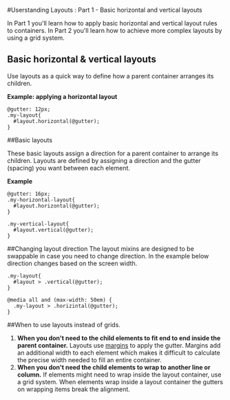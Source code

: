 #Userstanding Layouts : Part 1 - Basic horizontal and vertical layouts

In Part 1 you'll learn how to apply basic horizontal and vertical layout rules to containers. In Part 2 you'll learn how to achieve more complex layouts by using a grid system.  

## Basic horizontal & vertical layouts   

Use layouts as a quick way to define how a parent container arranges its children. 

**Example: applying a horizontal layout**

```
@gutter: 12px;
.my-layout{
  #layout.horizontal(@gutter);
}
```

##Basic layouts 

These basic layouts assign a direction for a parent container to arrange its children. Layouts are defined by assigning a direction and the gutter (spacing) you want between each element. 

**Example**  
```
@gutter: 16px;
.my-horizontal-layout{
  #layout.horizontal(@gutter);
}

.my-vertical-layout{
  #layout.vertical(@gutter);
}
```

##Changing layout direction 
The layout mixins are designed to be swappable in case you need to change direction. In the example below  direction changes based on the screen width.  

```
.my-layout{
  #layout > .vertical(@gutter);
}

@media all and (max-width: 50em) {
  .my-layout > .horizintal(@gutter);
}
```  

##When to use layouts instead of grids.
1. **When you don't need to the child elements to fit end to end inside the parent container.** Layouts use [margins](https://developer.mozilla.org/en-US/docs/Web/CSS/margin) to apply the gutter. Margins add an additional width to each element which makes it difficult to calculate the precise width needed to fill an entire container. 
2. **When you don't need the child elements to wrap to another line or column.** If elements might need to wrap inside the layout container, use a grid system. When elements wrap inside a layout container the gutters on wrapping items break the alignment.